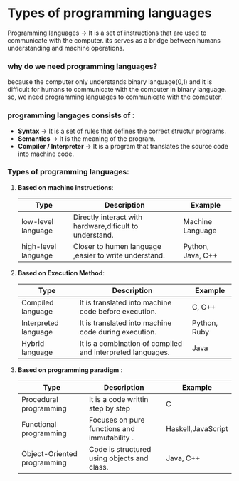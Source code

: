 # **Types of programming languages**

Programming languages -> It is a set of instructions that are used to communicate with the computer.
its serves as a bridge between humans understanding and machine operations.

### **why do we need programming languages?**

because the computer only understands binary language(0,1) and it is difficult for humans to communicate with the computer in binary language.
so, we need programming languages to communicate with the computer.

### **programming langages consists of** :
 - **Syntax** -> It is a set of rules that defines the correct structur programs.
 - **Semantics** -> It is the meaning of the program.
 - **Compiler / Interpreter** -> It is a program that translates the source code into machine code.

### **Types of programming languages**:

1. **Based on machine instructions**:

	|Type|Description|Example|
	|----|-----------|-------|
	|low-level language|Directly interact with hardware,dificult to understand.|Machine Language|
    |high-level language|Closer to humen language ,easier to write understand.|Python, Java, C++|

2. **Based on Execution Method**:
 
	|Type|Description|Example|
	|----|-----------|-------|
	|Compiled language|It is translated into machine code before execution.|C, C++|
	|Interpreted language|It is translated into machine code during execution.|Python, Ruby|
    |Hybrid language|It is a combination of compiled and interpreted languages.|Java|


3. **Based on programming paradigm** :

	|Type|Description|Example|
	|----|-----------|-------|
    |Procedural programming|It is a code writtin step by step |C|
	|Functional programming| Focuses on pure functions and immutability .|Haskell,JavaScript|
	|Object-Oriented programming|Code is structured using objects and class.|Java, C++|
